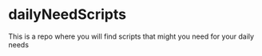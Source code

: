 # dailyNeedScripts
This is a repo where you will find scripts that might you need for your daily needs
